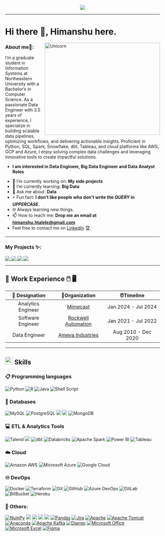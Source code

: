 <p align="center" style="margin-bottom: 0;">
  <img src="https://readme-typing-svg.herokuapp.com?color=%2336BCF7&size=40&center=true&width=400&height=100&lines=Data+Reveals+Solutions!">
</p>

---
# Hi there 👋, Himanshu here. 

<p><img align="right" height="300" width="375"   src="https://user-images.githubusercontent.com/51513908/150689872-eaa21d9a-7c65-4662-938c-26091c09cd70.svg" alt="Unicorn" /></p>

### About me🧑:
I’m a graduate student in Information Systems at Northeastern University with a Bachelor’s in Computer Science. 
As a passionate Data Engineer with 3.5 years of experience, I specialize in building scalable data pipelines, optimizing workflows, and delivering actionable insights.
Proficient in Python, SQL, Spark, Snowflake, dbt, Tableau, and cloud platforms like AWS, GCP and Azure, 
I enjoy solving complex data challenges and leveraging innovative tools to create impactful solutions.
* **I am interested in Data Engineer, Big Data Engineer and Data Analyst Roles**
- 🔭 I’m currently working on: **My side projects**
- :memo: I’m currently learning: **Big Data**
- 💬 Ask me about: **Data**
- ⚡ Fun fact: **I don't like people who don't write the *QUERY* in *UPPERCASE*.**
- :nerd_face: Always learning new things.
- 📫 How to reach me: **Drop me an email at himanshu.htalele@gmail.com**
- Feel free to contact me on [LinkedIn](https://www.linkedin.com/in/himanshutalele/) 🏆.
  
---

### My Projects ✨:
  
<a href="https://github.com/himanshuTaleleNeu/nyc_taxi_data_engineering">
  <img align="center" src="https://github-readme-stats.vercel.app/api/pin/?username=himanshuTaleleNeu&repo=nyc_taxi_data_engineering&theme=radical" />
</a>

<a href="https://github.com/himanshuTaleleNeu/BankTeleMarketingAnalysis">
 <img align="center" src="https://github-readme-stats.vercel.app/api/pin/?username=himanshuTaleleNeu&repo=BankTeleMarketingAnalysis&theme=radical" />
</a>

<a href="https://github.com/himanshuTaleleNeu/Flight_Fare_Prediction">
  <img align="center" src="https://github-readme-stats.vercel.app/api/pin/?username=himanshuTaleleNeu&repo=Flight_Fare_Prediction&theme=radical" />
</a>

<a href="https://github.com/himanshuTaleleNeu/Chicago_Food_Inspections">
 <img align="center" src="https://github-readme-stats.vercel.app/api/pin/?username=himanshuTaleleNeu&repo=Chicago_Food_Inspections&theme=radical" />
</a>

---

## 🚀 **Work Experience** :computer_mouse: :desktop_computer: 

| 💼 Designation |  🏢Organization | ⏰Timeline  |
| :-: | :-: | :-: |
| Analytics  Engineer | [Mimecast](https://www.linkedin.com/company/mimecast/posts/?feedView=all) | Jan 2024 - Jul 2024 |
| Software Engineer | [Rockwell Automation](https://www.linkedin.com/company/rockwell-automation/posts/?feedView=all) | Jan 2021 - Jul 2022 |
| Data Engineer | [Ameya Industries](https://www.linkedin.com/company/ameya-indsutries/posts/?feedView=all) | Aug 2010 - Dec 2020 |

---


## <img  src="https://media2.giphy.com/media/QssGEmpkyEOhBCb7e1/giphy.gif?cid=ecf05e47a0n3gi1bfqntqmob8g9aid1oyj2wr3ds3mg700bl&rid=giphy.gif" width ="25"><b> Skills</b>

### 📋 Programming languages
![Python](https://img.shields.io/badge/Python-FFD43B?style=for-the-badge&logo=python&logoColor=blue)
![R](https://img.shields.io/badge/R-276DC3?style=for-the-badge&logo=r&logoColor=white)
![Java](https://img.shields.io/badge/Java-007396?style=for-the-badge&logo=java&logoColor=white)
![Shell Script](https://img.shields.io/badge/Shell_Script-121011?style=for-the-badge&logo=gnu-bash&logoColor=white)

### 💾 Databases
![MySQL](https://img.shields.io/badge/MySQL-005C84?style=for-the-badge&logo=mysql&logoColor=white)
![PostgreSQL](https://img.shields.io/badge/PostgreSQL-316192?style=for-the-badge&logo=postgresql&logoColor=white)
<img src = "https://img.shields.io/badge/Microsoft SQL Server-557C94?style=flat&logo=microsoftsqlserver&logoColor=white">
<img src = "https://img.shields.io/badge/Snowflake-abf0ff?style=flat&logo=snowflake&logoColor=white">
![MongoDB](https://img.shields.io/badge/MongoDB-4EA94B?style=for-the-badge&logo=mongodb&logoColor=white)


### 💻 ETL & Analytics Tools
![Talend](https://img.shields.io/badge/Talend-FF6D70?style=for-the-badge&logo=Talend&logoColor=white)
<img src="https://img.shields.io/badge/-Alteryx-0096FF?style=flat&logo=alteryx&logoColor=ffffff">
![dbt](https://img.shields.io/badge/dbt-FF694B?style=for-the-badge&logo=dbt&logoColor=white)
![Databricks](https://img.shields.io/badge/Databricks-FF3621?style=for-the-badge&logo=Databricks&logoColor=white)
![Apache Spark](https://img.shields.io/badge/Apache_Spark-FFFFFF?style=for-the-badge&logo=apachespark&logoColor=%23E35A16)
![Power BI](https://img.shields.io/badge/PowerBI-F2C811?style=for-the-badge&logo=Power%20BI&logoColor=white)
![Tableau](https://img.shields.io/badge/Tableau-E97627?style=for-the-badge&logo=Tableau&logoColor=white)

### ☁️ Cloud
![Amazon AWS](https://img.shields.io/badge/Amazon_AWS-FF9900?style=for-the-badge&logo=amazonaws&logoColor=white)
![Microsoft Azure](https://img.shields.io/badge/microsoft%20azure-0089D6?style=for-the-badge&logo=microsoft-azure&logoColor=white)
![Google Cloud](https://img.shields.io/badge/Google%20Cloud-black?style=flat-square&logo=google-cloud)


### ♾️ DevOps
![Docker](https://img.shields.io/badge/-Docker-black?style=flat-square&logo=docker)
![Terraform](https://img.shields.io/badge/Terraform-7B42BC?style=for-the-badge&logo=terraform&logoColor=white)
![Git](https://img.shields.io/badge/-Git-black?style=flat-square&logo=git)
![GitHub](https://img.shields.io/badge/-GitHub-181717?style=flat-square&logo=github)
![Azure DevOps](https://img.shields.io/badge/Azure_DevOps-0078D7?style=for-the-badge&logo=azure-devops&logoColor=white)
![GitLab](https://img.shields.io/badge/-GitLab-FCA121?style=flat-square&logo=gitlab)
![BitBucket](https://img.shields.io/badge/-BitBucket-darkblue?style=flat-square&logo=bitbucket)
![Heroku](https://img.shields.io/badge/-Heroku-430098?style=flat-square&logo=heroku)
  
  
### 🥅 Others:
<a href="https://numpy.org" target="_blank"><img alt="NumPy" src="https://img.shields.io/badge/numpy-%23013243.svg?logo=numpy&logoColor=white"></a>
  <img src = "https://img.shields.io/badge/RStudio-217346?style=flat&logo=rstudio&logoColor=white">
  <img src = "https://img.shields.io/badge/Jupyter Notebook-FF6F00?style=flat&logo=jupyter&logoColor=white">
  <img src = "https://img.shields.io/badge/ER/Studio-0052CC?style=flat&logo=erstudio&logoColor=white">
<img src = "https://img.shields.io/badge/Visual Studio Code-249ee4?style=flat&logo=visualstudiocode&logoColor=white">
<a href="https://pandas.pydata.org" target="_blank"><img alt="Pandas" src="https://img.shields.io/badge/pandas-%23150458.svg?logo=pandas&logoColor=white"></a>
<a href="https://www.atlassian.com/software/jira" target="_blank"><img alt="Jira" src="https://img.shields.io/badge/jira-%230A0FFF.svg?logo=jira&logoColor=white"></a>
<a href="https://httpd.apache.org" target="_blank"><img alt="Apache" src="https://img.shields.io/badge/apache-%23D42029.svg?logo=apache&logoColor=white"></a>
<a href="https://tomcat.apache.org" target="_blank"><img alt="Apache Tomcat" src="https://img.shields.io/badge/apache%20tomcat-%23F8DC75.svg?logo=apache-tomcat&logoColor=black"></a>
<a href="https://www.anaconda.com" target="_blank"><img alt="Anaconda" src="https://img.shields.io/badge/Anaconda-%2344A833.svg?logo=anaconda&logoColor=white"></a>
<a href="https://kafka.apache.org" target="_blank"><img alt="Apache Kafka" src="https://img.shields.io/badge/Apache%20Kafka-000?logo=apachekafka"></a>
<a href="https://www.djangoproject.com" target="_blank"><img alt="Django" src="https://img.shields.io/badge/django-%23092E20.svg?logo=django&logoColor=white"></a>
<a href="https://www.office.com" target="_blank"><img alt="Microsoft Office" src="https://img.shields.io/badge/Microsoft_Office-D83B01?logo=microsoft-office&logoColor=white"></a>
<a href="https://www.microsoft.com/en-us/microsoft-365/excel" target="_blank"><img alt="Microsoft Excel" src="https://img.shields.io/badge/Microsoft_Excel-217346?logo=microsoft-excel&logoColor=white"></a>
<a href="https://www.figma.com" target="_blank"><img alt="Figma" src="https://img.shields.io/badge/figma-%23F24E1E.svg?logo=figma&logoColor=white"></a>



